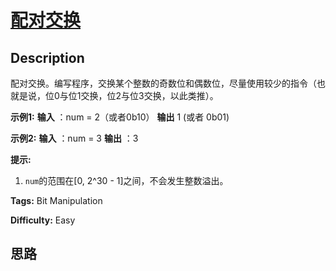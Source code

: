 # [配对交换][title]

## Description

配对交换。编写程序，交换某个整数的奇数位和偶数位，尽量使用较少的指令（也就是说，位0与位1交换，位2与位3交换，以此类推）。

**示例1:**
            **输入** ：num = 2（或者0b10）    **输出** 1 (或者 0b01)    

**示例2:**
            **输入** ：num = 3    **输出** ：3    

**提示:**

  1. `num`的范围在[0, 2^30 - 1]之间，不会发生整数溢出。


**Tags:** Bit Manipulation

**Difficulty:** Easy

## 思路

[title]: https://leetcode-cn.com/problems/exchange-lcci
